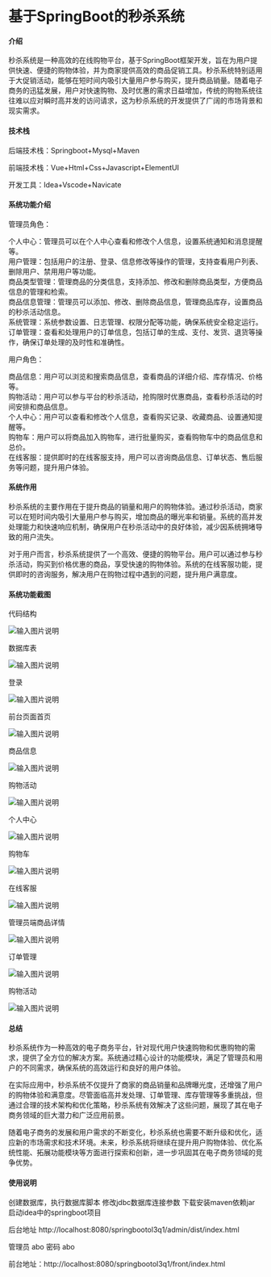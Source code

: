 # 基于SpringBoot的秒杀系统

#### 介绍

秒杀系统是一种高效的在线购物平台，基于SpringBoot框架开发，旨在为用户提供快速、便捷的购物体验，并为商家提供高效的商品促销工具。秒杀系统特别适用于大促销活动，能够在短时间内吸引大量用户参与购买，提升商品销量。随着电子商务的迅猛发展，用户对快速购物、及时优惠的需求日益增加，传统的购物系统往往难以应对瞬时高并发的访问请求，这为秒杀系统的开发提供了广阔的市场背景和现实需求。

#### 技术栈

后端技术栈：Springboot+Mysql+Maven

前端技术栈：Vue+Html+Css+Javascript+ElementUI

开发工具：Idea+Vscode+Navicate

#### 系统功能介绍

管理员角色：

个人中心：管理员可以在个人中心查看和修改个人信息，设置系统通知和消息提醒等。  
用户管理：包括用户的注册、登录、信息修改等操作的管理，支持查看用户列表、删除用户、禁用用户等功能。  
商品类型管理：管理商品的分类信息，支持添加、修改和删除商品类型，方便商品信息的管理和检索。  
商品信息管理：管理员可以添加、修改、删除商品信息，管理商品库存，设置商品的秒杀活动信息。  
系统管理：系统参数设置、日志管理、权限分配等功能，确保系统安全稳定运行。    
订单管理：查看和处理用户的订单信息，包括订单的生成、支付、发货、退货等操作，确保订单处理的及时性和准确性。  

用户角色：

商品信息：用户可以浏览和搜索商品信息，查看商品的详细介绍、库存情况、价格等。  
购物活动：用户可以参与平台的秒杀活动，抢购限时优惠商品，查看秒杀活动的时间安排和商品信息。  
个人中心：用户可以查看和修改个人信息，查看购买记录、收藏商品、设置通知提醒等。  
购物车：用户可以将商品加入购物车，进行批量购买，查看购物车中的商品信息和总价。  
在线客服：提供即时的在线客服支持，用户可以咨询商品信息、订单状态、售后服务等问题，提升用户体验。  

#### 系统作用

秒杀系统的主要作用在于提升商品的销量和用户的购物体验。通过秒杀活动，商家可以在短时间内吸引大量用户参与购买，增加商品的曝光率和销量。系统的高并发处理能力和快速响应机制，确保用户在秒杀活动中的良好体验，减少因系统拥堵导致的用户流失。

对于用户而言，秒杀系统提供了一个高效、便捷的购物平台。用户可以通过参与秒杀活动，购买到价格优惠的商品，享受快速的购物体验。系统的在线客服功能，提供即时的咨询服务，解决用户在购物过程中遇到的问题，提升用户满意度。

#### 系统功能截图

代码结构

![输入图片说明](images/744158a748f2e540d738e450b84d840.png)

数据库表

![输入图片说明](images/ee7544ec98551daf2842add47d6b950.png)

登录

![输入图片说明](images/acf06e296e488913c7faa35ff00d616.png)

前台页面首页

![输入图片说明](images/93d4eb27060634c1d3e9fd2a65b8842.png)

商品信息

![输入图片说明](images/095396b9087664b2ab64bfcac9e0212.png)

购物活动

![输入图片说明](images/06a4dd786527e14021289fecad4a491.png)

个人中心

![输入图片说明](images/fdcba2a8487f09e406042bb08089c23.png)

购物车

![输入图片说明](images/d2602c298d8b9cb63b1d9ba83bdd249.png)

在线客服

![输入图片说明](images/21f90bf33190ebc59ef078215845096.png)

管理员端商品详情

![输入图片说明](images/7fe35f20b5191e8c269797ee1dd27b7.png)

订单管理

![输入图片说明](images/04d17a889e27e567f18249a8199adf6.png)

购物活动

![输入图片说明](images/3d8ec48e9f5db007929d71e2a4b9607.png)

#### 总结

秒杀系统作为一种高效的电子商务平台，针对现代用户快速购物和优惠购物的需求，提供了全方位的解决方案。系统通过精心设计的功能模块，满足了管理员和用户的不同需求，确保系统的高效运行和良好的用户体验。

在实际应用中，秒杀系统不仅提升了商家的商品销量和品牌曝光度，还增强了用户的购物体验和满意度。尽管面临高并发处理、订单管理、库存管理等多重挑战，但通过合理的技术架构和优化策略，秒杀系统有效解决了这些问题，展现了其在电子商务领域的巨大潜力和广泛应用前景。

随着电子商务的发展和用户需求的不断变化，秒杀系统也需要不断升级和优化，适应新的市场需求和技术环境。未来，秒杀系统将继续在提升用户购物体验、优化系统性能、拓展功能模块等方面进行探索和创新，进一步巩固其在电子商务领域的竞争优势。

#### 使用说明

创建数据库，执行数据库脚本 修改jdbc数据库连接参数 下载安装maven依赖jar 启动idea中的springboot项目

后台地址
http://localhost:8080/springbootol3q1/admin/dist/index.html

管理员  abo 密码 abo


前台地址：http://localhost:8080/springbootol3q1/front/index.html